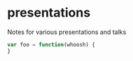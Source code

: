 presentations
=============

Notes for various presentations and talks

```javascript readonly
var foo = function(whoosh) {
}
```
